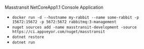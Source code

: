 Masstransit NetCoreApp1.1 Console Application

- `docker run -d --hostname my-rabbit --name some-rabbit -p 15672:15672 -p 5672:5672 rabbitmq:3-management`
- `nuget sources add -name masstransit-development -source https://ci.appveyor.com/nuget/masstransit`
- `dotnet restore`
- `dotnet run`

